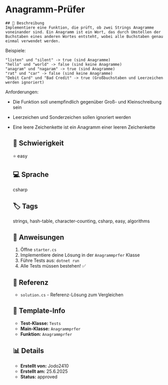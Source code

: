 # Anagramm-Prüfer

    ## 📝 Beschreibung
    Implementiere eine Funktion, die prüft, ob zwei Strings Anagramme voneinander sind. Ein Anagramm ist ein Wort, das durch Umstellen der Buchstaben eines anderen Wortes entsteht, wobei alle Buchstaben genau einmal verwendet werden.

Beispiele:

```
"listen" und "silent" -> true (sind Anagramme)
"hello" und "world" -> false (sind keine Anagramme)
"anagram" und "nagaram" -> true (sind Anagramme)
"rat" und "car" -> false (sind keine Anagramme)
"Debit Card" und "Bad Credit" -> true (Großbuchstaben und Leerzeichen werden ignoriert)
```

Anforderungen:
- Die Funktion soll unempfindlich gegenüber Groß- und Kleinschreibung sein
- Leerzeichen und Sonderzeichen sollen ignoriert werden
- Eine leere Zeichenkette ist ein Anagramm einer leeren Zeichenkette

    ## 🎯 Schwierigkeit
    ⭐ easy

    ## 💻 Sprache
    csharp

    ## 🏷️ Tags
    strings, hash-table, character-counting, csharp, easy, algorithms

    ## 🚀 Anweisungen
    1. Öffne `starter.cs`
    2. Implementiere deine Lösung in der `Anagrammprfer` Klasse
    3. Führe Tests aus: `dotnet run`
    4. Alle Tests müssen bestehen! ✅

    ## 📖 Referenz
    - `solution.cs` - Referenz-Lösung zum Vergleichen

    ## 🔧 Template-Info
    - **Test-Klasse:** `Tests`
    - **Main-Klasse:** `Anagrammprfer`
    - **Funktion:** `Anagrammprfer`

    ## 📊 Details
    - **Erstellt von:** Jodo2410
    - **Erstellt am:** 25.6.2025
    - **Status:** approved

    
    